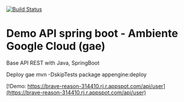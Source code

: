 [![Build Status](https://travis-ci.org/rraminelli/demo-google-cloud-gae.svg?branch=master)](https://travis-ci.org/rraminelli/demo-google-cloud-gae)

# Demo API spring boot - Ambiente Google Cloud (gae)

Base API REST with Java, SpringBoot 

Deploy gae
mvn -DskipTests package appengine:deploy

[!Demo: https://brave-reason-314410.rj.r.appspot.com/api/user](https://brave-reason-314410.rj.r.appspot.com/api/user)
